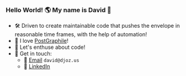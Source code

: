 ### Hello World! 🌎 My name is David 👋 

- 🛠️ Driven to create maintainable code that pushes the envelope in reasonable time frames, with the help of automation!
- 💖 I love [PostGraphile](https://www.graphile.org/postgraphile/)!
- 👯 Let's enthuse about code!
- 📡 Get in touch:
  - 📧 [Email](mailto:david@djoz.us) `david@djoz.us`
  - 🏢 [LinkedIn](https://www.linkedin.com/in/djoz/)
<!--
**Unit2795/Unit2795** is a ✨ _special_ ✨ repository because its `README.md` (this file) appears on your GitHub profile.

Here are some ideas to get you started:

- 🔭 I’m currently working on ...
- 🌱 I’m currently learning ...
- 👯 I’m looking to collaborate on ...
- 🤔 I’m looking for help with ...
- 💬 Ask me about ...
- 📫 How to reach me: ...
 ...
- ⚡ Fun fact: ...
-->
